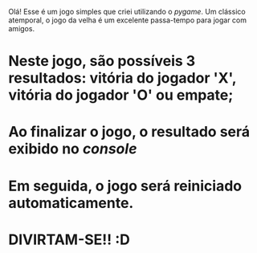 Olá! Esse é um jogo simples que criei utilizando o *pygame*.
Um clássico atemporal, o jogo da velha é um excelente passa-tempo para jogar com amigos. 

# Neste jogo, são possíveis 3 resultados: vitória do jogador 'X', vitória do jogador 'O' ou empate;

# Ao finalizar o jogo, o resultado será exibido no *console*
# Em seguida, o jogo será reiniciado automaticamente.


# DIVIRTAM-SE!! :D